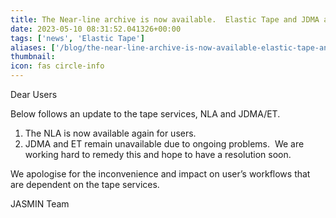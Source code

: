 ```yaml
---
title: The Near-line archive is now available.  Elastic Tape and JDMA are currently unavailable.
date: 2023-05-10 08:31:52.041326+00:00
tags: ['news', 'Elastic Tape']
aliases: ['/blog/the-near-line-archive-is-now-available-elastic-tape-and-jdma-are-currently-unavailable']
thumbnail: 
icon: fas circle-info
---
```


Dear Users


  
Below follows an update to the tape services, NLA and JDMA/ET.


1. The NLA is now available again for users.
2. JDMA and ET remain unavailable due to ongoing problems.  We are working hard to remedy this and hope to have a resolution soon.


We apologise for the inconvenience and impact on user’s workflows that are dependent on the tape services.  
  



JASMIN Team


